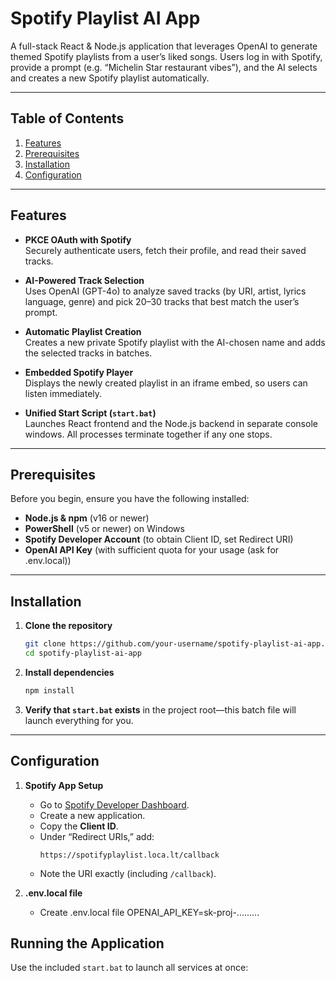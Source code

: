 # Spotify Playlist AI App

A full-stack React & Node.js application that leverages OpenAI to generate themed Spotify playlists from a user’s liked songs. Users log in with Spotify, provide a prompt (e.g. “Michelin Star restaurant vibes”), and the AI selects and creates a new Spotify playlist automatically.

---

## Table of Contents

1. [Features](#features)  
2. [Prerequisites](#prerequisites)  
3. [Installation](#installation)  
4. [Configuration](#configuration)  

---

## Features

- **PKCE OAuth with Spotify**  
  Securely authenticate users, fetch their profile, and read their saved tracks.

- **AI-Powered Track Selection**  
  Uses OpenAI (GPT-4o) to analyze saved tracks (by URI, artist, lyrics language, genre) and pick 20–30 tracks that best match the user’s prompt.

- **Automatic Playlist Creation**  
  Creates a new private Spotify playlist with the AI-chosen name and adds the selected tracks in batches.

- **Embedded Spotify Player**  
  Displays the newly created playlist in an iframe embed, so users can listen immediately.

- **Unified Start Script (`start.bat`)**  
  Launches React frontend and the Node.js backend in separate console windows. All processes terminate together if any one stops.

---

## Prerequisites

Before you begin, ensure you have the following installed:

- **Node.js & npm** (v16 or newer)  
- **PowerShell** (v5 or newer) on Windows  
- **Spotify Developer Account** (to obtain Client ID, set Redirect URI)  
- **OpenAI API Key** (with sufficient quota for your usage (ask for .env.local))

---

## Installation

1. **Clone the repository**  
   ```bash
   git clone https://github.com/your-username/spotify-playlist-ai-app.git
   cd spotify-playlist-ai-app
   ```

2. **Install dependencies**  
     ```bash
     npm install
     ```


3. **Verify that `start.bat` exists** in the project root—this batch file will launch everything for you.


---

## Configuration

1. **Spotify App Setup**  
   - Go to [Spotify Developer Dashboard](https://developer.spotify.com/dashboard).  
   - Create a new application.  
   - Copy the **Client ID**.  
   - Under “Redirect URIs,” add:
     ```
     https://spotifyplaylist.loca.lt/callback
     ```
   - Note the URI exactly (including `/callback`).

2. **.env.local file**  
   - Create .env.local file OPENAI_API_KEY=sk-proj-.........


## Running the Application

Use the included `start.bat` to launch all services at once:
